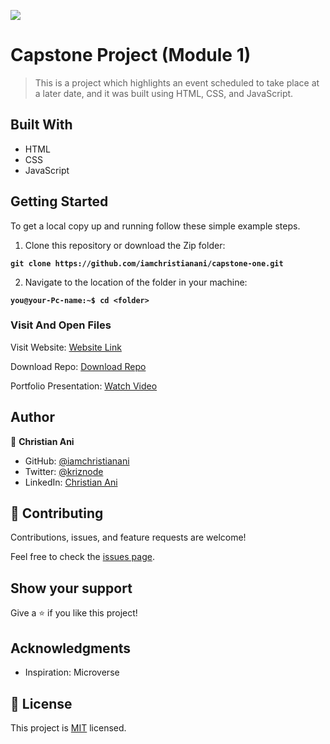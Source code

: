 ![](https://img.shields.io/badge/Microverse-blueviolet)

# Capstone Project (Module 1)

> This is a project which highlights an event scheduled to take place at a later date, and it was built using HTML, CSS, and JavaScript.


## Built With

- HTML
- CSS
- JavaScript

## Getting Started
To get a local copy up and running follow these simple example steps.

1. Clone this repository or download the Zip folder:

**``git clone https://github.com/iamchristianani/capstone-one.git``**

2. Navigate to the location of the folder in your machine:

**``you@your-Pc-name:~$ cd <folder>``**

### Visit And Open Files
Visit Website:
[Website Link](https://iamchristianani.github.io/capstone-one/)

Download Repo:
[Download Repo](https://github.com/iamchristianani/capstone-one/archive/refs/heads/main.zip)

Portfolio Presentation:
[Watch Video](https://www.loom.com/share/7c27fc9269ac431a91368b02888d1728)


## Author

👤 **Christian Ani**

- GitHub: [@iamchristianani](https://github.com/iamchristianani)
- Twitter: [@kriznode](https://twitter.com/kriznode)
- LinkedIn: [Christian Ani](https://www.linkedin.com/in/anikriz/)

## 🤝 Contributing

Contributions, issues, and feature requests are welcome!

Feel free to check the [issues page](https://github.com/iamchristianani/capstone-one/issues).

## Show your support

Give a ⭐️ if you like this project!

## Acknowledgments

- Inspiration: Microverse

## 📝 License

This project is [MIT](./LICENSE) licensed.
